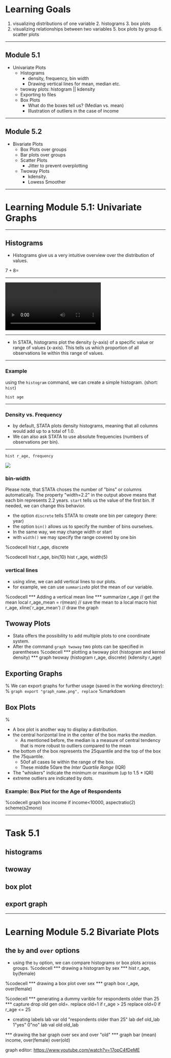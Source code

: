 # Learning Goals

1. visualizing distributions of one variable
    2. histograms
    3. box plots
4. visualizing relationships between two variables
    5. box plots by group
    6. scatter plots

---


## Module 5.1
- Univariate Plots
    - Histograms
        - density, frequency, bin width
        - Drawing vertical lines for mean, median etc.
    - twoway plots: histogram || kdensity
    - Exporting to files
    - Box Plots <!-- .element: class="fragment fade-left" data-fragment-index="1" -->
        - What do the boxes tell us? (Median vs. mean)
        - Illustration of outliers in the case of income <!-- .element: class="fragment highlight-blue" data-fragment-index="2" -->
<!-- .slide: data-background="#317333" -->

----

## Module 5.2
- Bivariate Plots
    - Box Plots over groups
    - Bar plots over groups
    - Scatter Plots
        - Jitter to prevent overplotting
    - Twoway Plots
        - kdensity.
        - Lowess Smoother

---

# Learning Module 5.1: Univariate Graphs

----

## Histograms

- Histograms give us a very intuitive overview over the distribution of values.

$7 + 8 =$

----

<video controls>
    <source src="slides/output.ogv" type="video/ogg">
    <source src="slides/output.webm" type="video/webm">
</video>

----


- In STATA, histograms plot the density (y-axis) of a specific value or range of values (x-axis). This tells us which proportion of all observations lie within this range of values.

----

### Example

using the `histogram` command, we can create a simple histogram. (short: `hist`)

```
hist age
```

---

### Density vs. Frequency
- by default, STATA plots density histograms, meaning that all columns would add up to a total of 1.0.
- We can also ask STATA to use absolute frequencies (numbers of observations per bin).

---

```
hist r_age, frequency
```

![](slides/output_2_16.svg)

### bin-width
Please note, that STATA choses the number of "bins" or columns automatically. The property "width=2.2" in the output above means that each bin represents 2.2 years. `start` tells us the value of the first bin.
If needed, we can change this behavior.

- the option `discrete` tells STATA to create one bin per category (here: year)
- the option `bin()` allows us to specify the number of bins ourselves.
- In the same way, we may change width or start
- with `width()` we may specify the range covered by one bin

%codecell
hist r_age, discrete

%codecell
hist r_age, bin(10)
hist r_age, width(5)

### vertical lines
- using xline, we can add vertical lines to our plots.
- for example, we can use `summarize`to plot the mean of our variable.

%codecell
*** Adding a vertical mean line ***
summarize r_age // get the mean
local r_age_mean = r(mean) // save the mean to a local macro
hist r_age, xline(`r_age_mean') // draw the graph

## Twoway Plots

- Stata offers the possibility to add multiple plots to one coordinate system.
- After the command `graph twoway` two plots can be specified in parentheses
%codecell
*** plotting a twoway plot (histogram and kernel density) ***
graph twoway (histogram r_age, discrete) (kdensity r_age)

## Exporting Graphs
%
We can export graphs for further usage (saved in the working directory):
%
`graph export "graph_name.png", replace`
%markdown
 ## Box Plots
%
- A box plot is another way to display a distribution.
- the central horizontal line in the center of the box marks the _median_.
  - As mentioned before, the median is a measure of central tendency that is more robust to outliers compared to the mean
- the bottom of the box represents the 25quantile and the top of the box the 75quantile.
    - 50of all cases lie within the range of the box.
    - These middle 50are the _Inter Quartile Range_ (IQR)
- The "whiskers" indicate the minimum or maximum (up to 1.5 * IQR)
- extreme outliers are indicated by dots.

### Example: Box Plot for the Age of Respondents

%codecell
graph box income if income<10000, aspectratio(2) scheme(s2mono)

---

# Task 5.1

## histograms

## twoway

## box plot

## export graph

---

# Learning Module 5.2 Bivariate Plots

## the `by` and `over` options

- using the `by` option, we can compare histograms or box plots across groups.
%codecell
*** drawing a histogram by sex ***
hist r_age, by(female)


%codecell
*** drawing a box plot over sex ***
graph box r_age, over(female)


%codecell
*** generating a dummy varible for respondents older than 25 ***
capture drop old
gen old=.
replace old=1 if r_age > 25
replace old=0 if r_age <= 25
* creating labels
lab var old "respondents older than 25"
lab def old_lab 1"yes" 0"no"
lab val old old_lab

*** drawing the bar graph over sex and over "old" ***
graph bar (mean) income, over(female) over(old)


graph editor:
https://www.youtube.com/watch?v=17opC4fDeME
